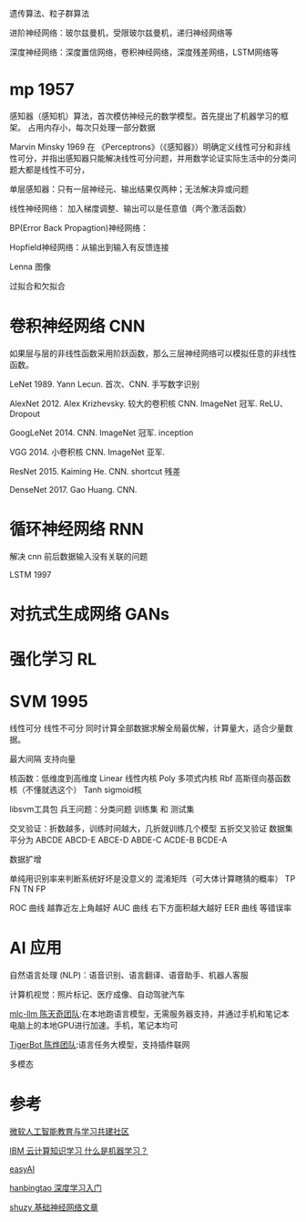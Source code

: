 遗传算法、粒子群算法

进阶神经网络：玻尔兹曼机，受限玻尔兹曼机，递归神经网络等

深度神经网络：深度置信网络，卷积神经网络，深度残差网络，LSTM网络等

# mp 1957
感知器（感知机）算法，首次模仿神经元的数学模型。首先提出了机器学习的框架。
占用内存小，每次只处理一部分数据

Marvin Minsky 1969 在 《Perceptrons》（《感知器》）明确定义线性可分和非线性可分，并指出感知器只能解决线性可分问题，并用数学论证实际生活中的分类问题大都是线性不可分，

单层感知器：只有一层神经元、输出结果仅两种；无法解决异或问题

线性神经网络： 加入梯度调整、输出可以是任意值（两个激活函数）

BP(Error Back Propagtion)神经网络：

Hopfield神经网络：从输出到输入有反馈连接

Lenna 图像

过拟合和欠拟合

# 卷积神经网络 CNN

如果层与层的非线性函数采用阶跃函数，那么三层神经网络可以模拟任意的非线性函数。

LeNet 1989. Yann Lecun. 首次、CNN. 手写数字识别

AlexNet 2012. Alex Krizhevsky. 较大的卷积核 CNN. ImageNet 冠军. ReLU、Dropout

GoogLeNet 2014. CNN. ImageNet 冠军. inception

VGG 2014. 小卷积核 CNN. ImageNet 亚军.

ResNet 2015. Kaiming He. CNN. shortcut 残差

DenseNet 2017. Gao Huang. CNN.

# 循环神经网络 RNN

解决 cnn 前后数据输入没有关联的问题

LSTM 1997

# 对抗式生成网络 GANs

# 强化学习 RL

# SVM 1995
线性可分 线性不可分
同时计算全部数据求解全局最优解，计算量大，适合少量数据。

最大间隔 支持向量  

核函数：低维度到高维度
Linear  线性内核
Poly  多项式内核
Rbf 高斯径向基函数核（不懂就选这个） 
Tanh  sigmoid核


libsvm工具包
兵王问题：分类问题
训练集 和 测试集

交叉验证：折数越多，训练时间越大，几折就训练几个模型
五折交叉验证
数据集平分为 ABCDE
ABCD-E
ABCE-D
ABDE-C
ACDE-B
BCDE-A

数据扩增

单纯用识别率来判断系统好坏是没意义的
混淆矩阵（可大体计算瞎猜的概率）
TP FN
TN FP

ROC 曲线 越靠近左上角越好
AUC 曲线 右下方面积越大越好
EER 曲线 等错误率

# AI 应用

自然语言处理 (NLP)：语音识别、语言翻译、语音助手、机器人客服

计算机视觉：照片标记、医疗成像、自动驾驶汽车

[mlc-llm 陈天奇团队](https://github.com/mlc-ai/mlc-llm):在本地跑语言模型，无需服务器支持，并通过手机和笔记本电脑上的本地GPU进行加速。手机，笔记本均可

[TigerBot 陈烨团队](https://github.com/TigerResearch/TigerBot):语言任务大模型，支持插件联网

多模态

# 参考

[微软人工智能教育与学习共建社区](https://microsoft.github.io/ai-edu/index.html)

[IBM 云计算知识学习 什么是机器学习？](https://www.ibm.com/cn-zh/cloud/learn/machine-learning)

[easyAI](https://easyai.tech/)

[hanbingtao 深度学习入门](https://zybuluo.com/hanbingtao/note/433855)

[shuzy 基础神经网络文章](https://www.zhihu.com/people/james_cu/posts)